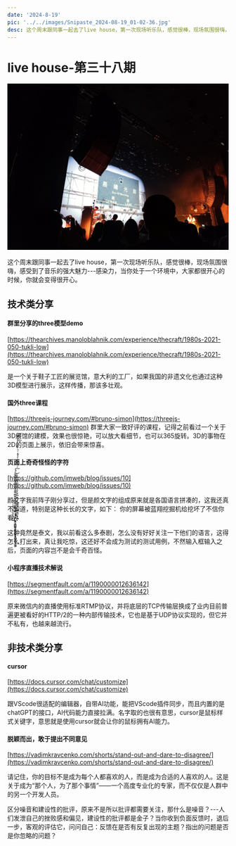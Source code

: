 ```yaml
---
date: '2024-8-19'
pic: '../../images/Snipaste_2024-08-19_01-02-36.jpg'
desc: 这个周末跟同事一起去了live house，第一次现场听乐队，感觉很棒，现场氛围很嗨，感受到了音乐的强大魅力---感染力，当你处于一个环境中，大家都很开心的时候，你就会变得很开心。
---
```

# live house-第三十八期
![Snipaste_2024-08-19_01-02-36.jpg](../../images/Snipaste_2024-08-19_01-02-36.jpg)



这个周末跟同事一起去了live house，第一次现场听乐队，感觉很棒，现场氛围很嗨，感受到了音乐的强大魅力---感染力，当你处于一个环境中，大家都很开心的时候，你就会变得很开心。


## 技术类分享

#### 群里分享的three模型demo

[https://thearchives.manoloblahnik.com/experience/thecraft/1980s-2021-050-tukli-low](https://thearchives.manoloblahnik.com/experience/thecraft/1980s-2021-050-tukli-low)

是一个关于鞋子工匠的展览馆，意大利的工厂，如果我国的非遗文化也通过这种3D模型进行展示，这样传播，那该多壮观。
#### 国外three课程
[https://threejs-journey.com/#bruno-simon](https://threejs-journey.com/#bruno-simon)
群里大家一致好评的课程，记得之前看过一个关于3D展馆的建模，效果也很惊艳，可以放大看细节，也可以365旋转。3D的事物在2D的页面上展示，依旧会带来惊喜。


#### 页面上奇奇怪怪的字符
[https://github.com/imweb/blog/issues/10](https://github.com/imweb/blog/issues/10)

颜文字我前阵子刚分享过，但是颜文字的组成原来就是各国语言拼凑的，这我还真不知道，特别是这种长长的文字，如下：
你的屏幕被蓝翔挖掘机给挖坏了不信你看;̷̸̨̀͒̏̃ͦ̈́̾̀́̎͢҉̵̶͚̼͉͖̺̥͔͇̰̹̮͙͉̻̼̭̻͕̮͇ͨͬͪ͗̇̑̽͋̀̋̊͌ͧͨͭ̓̅͐ͥ̂̔̊ͧ͊҉̶̵̷̞̩̦̳̺̳̬̬̩̣̫͇̯̥͖͍͕̠̦̼̗ͯ̽͌̔ͪͯ́́͋̍ͨ̿̿̎͒ͤ̓̅̀͂ͧ͋̏ͫͣ̔͘͜͠͏̶̵̸̧̧̥̺͓̘̺͎̜̥͕͈̝̫͎̺̮̱̤̠̠͖̳̻̥̣̪͍͕͇̮͙̹̪ͮͧͫ͂͒ͤͣ̌̽ͨͪ͒̄̄̉̒̊ͩ̅͆͘̚͘͘̚͟͟͝ͅ

这种竟然是泰文，我以前看这么多泰剧，怎么没有好好关注一下他们的语言，这得怎么打出来，真让我吃惊，这还好不会成为测试的测试用例，不然输入框输入之后，页面的内容岂不是会千奇百怪。


#### 小程序直播技术解说
[https://segmentfault.com/a/1190000012636142](https://segmentfault.com/a/1190000012636142)

原来微信内的直播使用标准RTMP协议，并将底层的TCP传输层换成了业内目前普遍更被看好的HTTP/2的一种内部传输技术，它也是基于UDP协议实现的，但它并不私有，也越来越流行。

## 非技术类分享


#### cursor

[https://docs.cursor.com/chat/customize](https://docs.cursor.com/chat/customize)

跟VScode很适配的编辑器，自带AI功能，能把VScode插件同步，而且内置的是chatGPT的接口，AI代码能力直接拉满。名字取的也很有意思，cursor是鼠标样式关键字，意思就是使用cursor就会让你的鼠标拥有AI能力。


#### 脱颖而出，敢于提出不同意见

[https://vadimkravcenko.com/shorts/stand-out-and-dare-to-disagree/](https://vadimkravcenko.com/shorts/stand-out-and-dare-to-disagree/)

请记住，你的目标不是成为每个人都喜欢的人，而是成为合适的人喜欢的人。这是关于成为“那个人，为了那个事情”——一个高度专业化的专家，而不仅仅是人群中的另一个开发人员。

区分噪音和建设性的批评，原来不是所以批评都需要关注，那什么是噪音？---人们发泄自己的挫败感和偏见，建设性的批评都是金子？当你收到负面反馈时，退后一步，客观的评估它，问问自己：反馈在是否有反复出现的主题？指出的问题是否是你忽略的问题？



